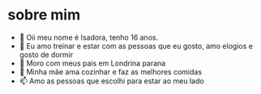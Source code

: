 #  sobre mim 
- 👋 Oii meu nome é Isadora, tenho 16 anos.
- 👀 Eu amo treinar e estar com as pessoas que eu gosto, amo elogios e gosto de dormir
- 🌱 Moro com meus pais em Londrina parana 
- 💞️ Minha mãe ama cozinhar e faz as melhores comidas
- 📫 Amo as pessoas que escolhi para estar ao meu lado

<!---
isadoraboni/isadoraboni is a ✨ special ✨ repository because its `README.md` (this file) appears on your GitHub profile.
You can click the Preview link to take a look at your changes.
--->
